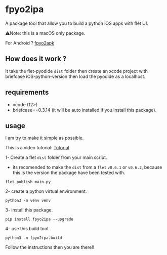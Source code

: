 # fpyo2ipa
A package tool that allow you to build a python iOS apps with flet UI.

⚠️Note: this is a macOS only package.

For Android ? [fpyo2apk](https://github.com/SKbarbon/fpyo2apk)

## How does it work ?
It take the flet-pyodide `dist` folder then create an xcode project with briefcase iOS-python-version then load the pyodide as a localhost.

## requirements
- xcode (12>)
- briefcase==0.3.14 (it will be auto installed if you install this package).

## usage
I am try to make it simple as possible.

This is a video tutorial: [Tutorial](https://youtu.be/PC9sXtuKqPQ)

1- Create a flet `dist` folder from your main script.

* its recomended to make the `dist` from a `flet` `v0.6.1` or `v0.6.2`, because this is the version the package have been tested with.

```
flet publish main.py
```

2- create a python virtual environment.

```
python3 -m venv venv
```

3- install this package.

```
pip install fpyo2ipa --upgrade
```

4- use this build tool.

```
python3 -m fpyo2ipa.build
```
Follow the instructions then you are there!!
